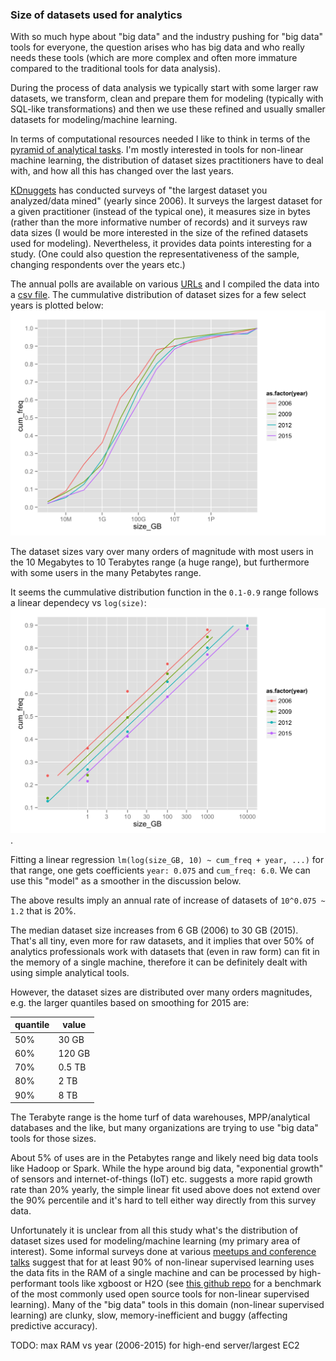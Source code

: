 
### Size of datasets used for analytics

With so much hype about "big data" and the industry pushing for "big data" tools for everyone,
the question arises who has big data and who really needs these tools (which are more complex and 
often more immature compared to the traditional tools for data analysis).

During the process of data analysis we typically start with some larger raw datasets, 
we transform, clean and prepare them for modeling (typically with SQL-like 
transformations) and then we use these refined and usually smaller datasets for
modeling/machine learning.

In terms of computational resources needed I like to think in terms of the 
[pyramid of analytical tasks](https://github.com/szilard/datascience-latency#latency-numbers-every-data-scientist-should-know).
I'm mostly interested in tools for non-linear machine learning, the distribution of dataset sizes
practitioners have to deal with, and how all this has changed over the last years.

[KDnuggets](http://www.kdnuggets.com/) has conducted surveys of "the largest dataset you 
analyzed/data mined" (yearly since 2006).
It surveys the largest dataset for a given practitioner (instead of the typical one), it
measures size in bytes (rather than the more informative number of records) and it surveys
raw data sizes (I would be more interested in the size of the refined datasets used for modeling).
Nevertheless, it provides data points interesting for a study. (One could also 
question the representativeness of the sample, changing respondents over the years etc.)

The annual polls are available on various [URLs](data/survey-urls.txt) 
and I compiled the data into a [csv file](data/dataset-sizes.csv).
The cummulative distribution of dataset sizes for a few select years is plotted below:
![](figs/cumfq-size-few_yrs-clean-1.png)

The dataset sizes vary over many orders of magnitude with most users in the 10 Megabytes to
10 Terabytes range (a huge range), but furthermore with some users in the many Petabytes range.

It seems the cummulative distribution function in the `0.1-0.9` range follows a linear dependecy 
vs `log(size)`:
![](figs/cumfq-size-fit-1.png).

Fitting a linear regression `lm(log(size_GB, 10) ~ cum_freq + year, ...)` for that range,
one gets coefficients `year: 0.075` and `cum_freq: 6.0`. We can use this "model" as a smoother
in the discussion below.

The above results imply an annual rate of increase of datasets of `10^0.075 ~ 1.2` that is 20%. 

The median dataset size increases from 6 GB (2006) to 30 GB (2015). That's all tiny, even more for
raw datasets, and it implies that over 50% of analytics professionals work with datasets
that (even in raw form) can fit in the memory of a single machine, therefore it can be definitely dealt 
with using simple analytical tools.

However, the dataset sizes are distributed over many orders magnitudes, e.g. the larger quantiles
based on smoothing for 2015 are:

quantile  |  value
----------|---------
50%       |  30 GB
60%       |  120 GB
70%       |  0.5 TB
80%       |  2 TB
90%       |  8 TB

The Terabyte range is the home turf of data warehouses, MPP/analytical databases and the like, but
many organizations are trying to use "big data" tools for those sizes. 

About 5% of uses are in the Petabytes range and likely need big data tools like Hadoop or Spark. 
While the hype around big
data, "exponential growth" of sensors and internet-of-things (IoT) etc. suggests a more rapid growth
rate than 20% yearly, the simple linear fit used above does not extend over the 90% percentile and 
it's hard to tell either way directly from this survey data.

Unfortunately it is unclear from all this study what's the distribution of dataset sizes used for 
modeling/machine learning (my primary area of interest). Some informal surveys 
done at various [meetups and conference talks](https://github.com/szilard/talks) suggest that for 
at least 90% of non-linear supervised learning uses the data fits in the RAM of a single machine 
and can be processed by high-performant tools like xgboost or H2O
(see [this github repo](https://github.com/szilard/benchm-ml)
for a benchmark of the most commonly used open source tools for non-linear supervised learning).
Many of the "big data" tools in this domain (non-linear supervised learning) 
are clunky, slow, memory-inefficient and buggy (affecting predictive accuracy).

TODO: max RAM vs year (2006-2015) for high-end server/largest EC2




